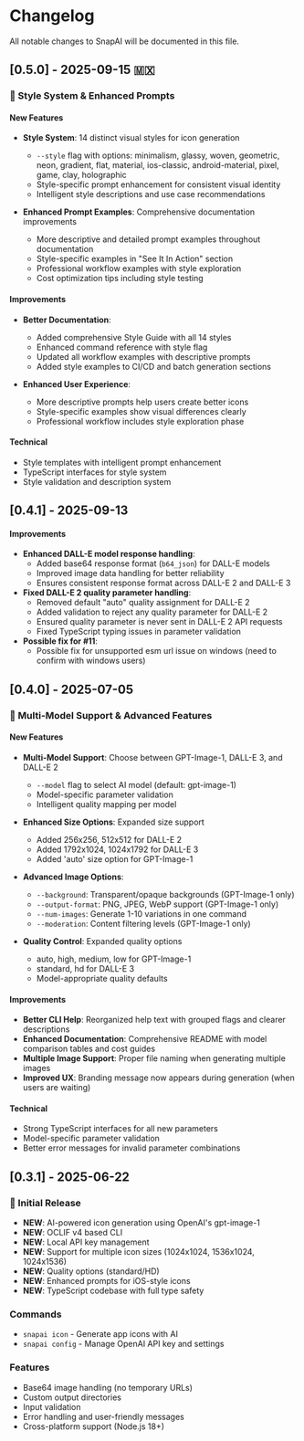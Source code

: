 # Changelog

All notable changes to SnapAI will be documented in this file.

## [0.5.0] - 2025-09-15 🇲🇽

### 🎨 Style System & Enhanced Prompts

#### New Features

- **Style System**: 14 distinct visual styles for icon generation

  - `--style` flag with options: minimalism, glassy, woven, geometric, neon, gradient, flat, material, ios-classic, android-material, pixel, game, clay, holographic
  - Style-specific prompt enhancement for consistent visual identity
  - Intelligent style descriptions and use case recommendations

- **Enhanced Prompt Examples**: Comprehensive documentation improvements
  - More descriptive and detailed prompt examples throughout documentation
  - Style-specific examples in "See It In Action" section
  - Professional workflow examples with style exploration
  - Cost optimization tips including style testing

#### Improvements

- **Better Documentation**:

  - Added comprehensive Style Guide with all 14 styles
  - Enhanced command reference with style flag
  - Updated all workflow examples with descriptive prompts
  - Added style examples to CI/CD and batch generation sections

- **Enhanced User Experience**:
  - More descriptive prompts help users create better icons
  - Style-specific examples show visual differences clearly
  - Professional workflow includes style exploration phase

#### Technical

- Style templates with intelligent prompt enhancement
- TypeScript interfaces for style system
- Style validation and description system

## [0.4.1] - 2025-09-13

#### Improvements

- **Enhanced DALL-E model response handling**:
  - Added base64 response format (`b64_json`) for DALL-E models
  - Improved image data handling for better reliability
  - Ensures consistent response format across DALL-E 2 and DALL-E 3
- **Fixed DALL-E 2 quality parameter handling**:
  - Removed default "auto" quality assignment for DALL-E 2
  - Added validation to reject any quality parameter for DALL-E 2
  - Ensured quality parameter is never sent in DALL-E 2 API requests
  - Fixed TypeScript typing issues in parameter validation
- **Possible fix for #11**:
  - Possible fix for unsupported esm url issue on windows (need to confirm with windows users)

## [0.4.0] - 2025-07-05

### 🎨 Multi-Model Support & Advanced Features

#### New Features

- **Multi-Model Support**: Choose between GPT-Image-1, DALL-E 3, and DALL-E 2

  - `--model` flag to select AI model (default: gpt-image-1)
  - Model-specific parameter validation
  - Intelligent quality mapping per model

- **Enhanced Size Options**: Expanded size support

  - Added 256x256, 512x512 for DALL-E 2
  - Added 1792x1024, 1024x1792 for DALL-E 3
  - Added 'auto' size option for GPT-Image-1

- **Advanced Image Options**:

  - `--background`: Transparent/opaque backgrounds (GPT-Image-1 only)
  - `--output-format`: PNG, JPEG, WebP support (GPT-Image-1 only)
  - `--num-images`: Generate 1-10 variations in one command
  - `--moderation`: Content filtering levels (GPT-Image-1 only)

- **Quality Control**: Expanded quality options
  - auto, high, medium, low for GPT-Image-1
  - standard, hd for DALL-E 3
  - Model-appropriate quality defaults

#### Improvements

- **Better CLI Help**: Reorganized help text with grouped flags and clearer descriptions
- **Enhanced Documentation**: Comprehensive README with model comparison tables and cost guides
- **Multiple Image Support**: Proper file naming when generating multiple images
- **Improved UX**: Branding message now appears during generation (when users are waiting)

#### Technical

- Strong TypeScript interfaces for all new parameters
- Model-specific parameter validation
- Better error messages for invalid parameter combinations

## [0.3.1] - 2025-06-22

### 🚀 Initial Release

- **NEW**: AI-powered icon generation using OpenAI's gpt-image-1
- **NEW**: OCLIF v4 based CLI
- **NEW**: Local API key management
- **NEW**: Support for multiple icon sizes (1024x1024, 1536x1024, 1024x1536)
- **NEW**: Quality options (standard/HD)
- **NEW**: Enhanced prompts for iOS-style icons
- **NEW**: TypeScript codebase with full type safety

### Commands

- `snapai icon` - Generate app icons with AI
- `snapai config` - Manage OpenAI API key and settings

### Features

- Base64 image handling (no temporary URLs)
- Custom output directories
- Input validation
- Error handling and user-friendly messages
- Cross-platform support (Node.js 18+)
